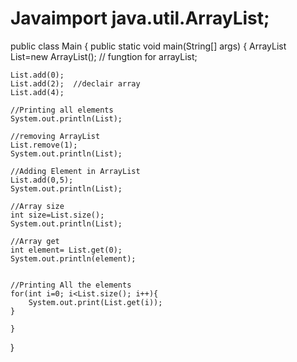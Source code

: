 # Javaimport java.util.ArrayList;
public class Main
{
	public static void main(String[] args) {
	ArrayList<Integer> List=new ArrayList<Integer>();  // fungtion for arrayList;
	
	
	
	List.add(0);
	List.add(2);  //declair array
	List.add(4);
	
	//Printing all elements
	System.out.println(List);
	
	//removing ArrayList
	List.remove(1);
	System.out.println(List);
	
	//Adding Element in ArrayList
	List.add(0,5);
    System.out.println(List);
    
    //Array size
    int size=List.size();
    System.out.println(List);
    
    //Array get
    int element= List.get(0);
    System.out.println(element);
    
    
    //Printing All the elements
	for(int i=0; i<List.size(); i++){
	    System.out.print(List.get(i));
	}
	
	}
}
